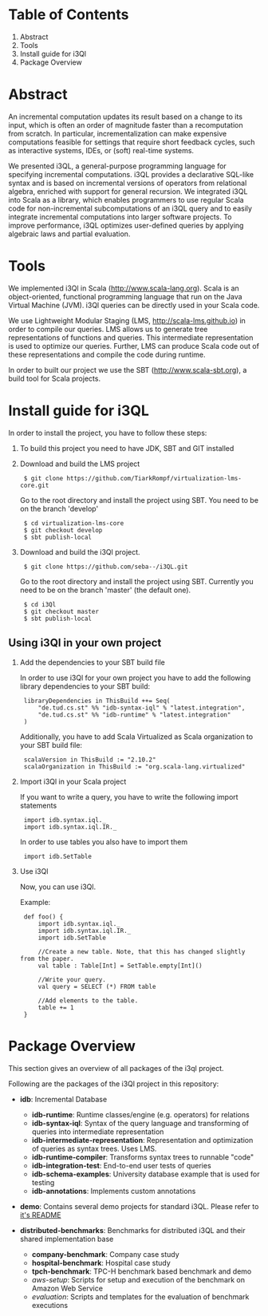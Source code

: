 # Table of Contents

1. Abstract
2. Tools
3. Install guide for i3Ql
4. Package Overview

# Abstract	
	
An incremental computation updates its result based on a change to its input, which is often an order of magnitude faster than a recomputation from scratch. In particular, incrementalization can make expensive computations feasible for settings that require short feedback cycles, such as interactive systems, IDEs, or (soft) real-time systems. 
	
We presented i3QL, a general-purpose programming language for specifying incremental computations. i3QL provides a declarative SQL-like syntax and is based on incremental versions of operators from relational algebra, enriched with support for general recursion. We integrated i3QL into Scala as a library, which enables programmers to use regular Scala code for non-incremental subcomputations of an i3QL query and to easily integrate incremental computations into larger software projects. To improve performance, i3QL optimizes user-defined queries by applying algebraic laws and partial evaluation.
	
# Tools
	
We implemented i3Ql in Scala (http://www.scala-lang.org). Scala is an object-oriented, functional programming language that run on the Java Virtual Machine (JVM). i3Ql queries can be directly used in your Scala code.

We use Lightweight Modular Staging (LMS, http://scala-lms.github.io) in order to compile our queries. LMS allows us to generate tree representations of functions and queries. This intermediate representation is used to optimize our queries. Further, LMS can produce Scala code out of these representations and compile the code during runtime. 

In order to built our project we use the SBT (http://www.scala-sbt.org), a build tool for Scala projects. 
	
# Install guide for i3QL

In order to install the project, you have to follow these steps:

1. To build this project you need to have JDK, SBT and GIT installed

2. Download and build the LMS project

		$ git clone https://github.com/TiarkRompf/virtualization-lms-core.git

	Go to the root directory and install the project using SBT. You need to be on the branch 'develop'

		$ cd virtualization-lms-core
		$ git checkout develop
		$ sbt publish-local

3. Download and build the i3Ql project.

		$ git clone https://github.com/seba--/i3QL.git

	Go to the root directory and install the project using SBT. Currently you need to be on the branch 'master' (the default one).

		$ cd i3Ql
		$ git checkout master
		$ sbt publish-local
	
## Using i3Ql in your own project
	
1. Add the dependencies to your SBT build file

	In order to use i3Ql for your own project you have to add the following library dependencies to your SBT build:		
			
		libraryDependencies in ThisBuild ++= Seq(
			"de.tud.cs.st" %% "idb-syntax-iql" % "latest.integration",
			"de.tud.cs.st" %% "idb-runtime" % "latest.integration"
		)
				
	Additionally, you have to add Scala Virtualized as Scala organization to your SBT build file:
			
		scalaVersion in ThisBuild := "2.10.2"
		scalaOrganization in ThisBuild := "org.scala-lang.virtualized"
		
2. Import i3Ql in your Scala project

	If you want to write a query, you have to write the following import statements
	
		import idb.syntax.iql._
		import idb.syntax.iql.IR._
	
	In order to use tables you also have to import them
	
		import idb.SetTable
		
3. Use i3Ql

	Now, you can use i3Ql.

	Example:

		def foo() {
			import idb.syntax.iql._
			import idb.syntax.iql.IR._
			import idb.SetTable

			//Create a new table. Note, that this has changed slightly from the paper.
			val table : Table[Int] = SetTable.empty[Int]()

			//Write your query.
			val query = SELECT (*) FROM table	

			//Add elements to the table.
			table += 1
		}

# Package Overview

This section gives an overview of all packages of the i3ql project.
	
Following are the packages of the i3Ql project in this repository:

* __idb__: Incremental Database
	* __idb-runtime__: Runtime classes/engine (e.g. operators) for relations
	* __idb-syntax-iql__: Syntax of the query language and transforming of queries into intermediate representation
	* __idb-intermediate-representation__: Representation and optimization of queries as syntax trees. Uses LMS.
	* __idb-runtime-compiler__: Transforms syntax trees to runnable "code"
	* __idb-integration-test__: End-to-end user tests of queries
	* __idb-schema-examples__: University database example that is used for testing
	* __idb-annotations__: Implements custom annotations
		
* __demo__: Contains several demo projects for standard i3QL. Please refer to [it's README](demo/README.md)

* __distributed-benchmarks__: Benchmarks for distributed i3QL and their shared implementation base
	* __company-benchmark__: Company case study
	* __hospital-benchmark__: Hospital case study
	* __tpch-benchmark__: TPC-H benchmark based benchmark and demo
	* _aws-setup_: Scripts for setup and execution of the benchmark on Amazon Web Service
	* _evaluation_: Scripts and templates for the evaluation of benchmark executions
